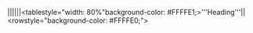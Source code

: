 ||||||<tablestyle="width: 80%"background-color: #FFFFE1;>'''Heading'''||
<rowstyle="background-color: #FFFFE0;">

